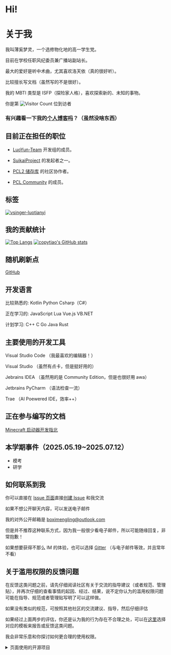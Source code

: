 # Hi!

# 关于我

我叫薄奚梦灵，一个选修物化地的高一学生党。

目前在学校任职风纪委员兼广播站副站长。

最大的爱好是听中术曲，尤其喜欢洛天依（真的很好听）。

比较擅长写文档（虽然写的不是很好）。

我的 MBTI 类型是 ISFP（探险家人格），喜欢探索新的、未知的事物。

你是第 ![Visitor Count](https://profile-counter.glitch.me/copytiao/count.svg) 位到访者

### 有兴趣看一下我的[个人博客吗](https://boximengling.luotianyi-0712.top)？（虽然没啥东西）


## 目前正在担任的职位

- [LuoYun-Team](https://github.com/LuoYun-Team/) 开发组的成员。

- [SuikaiProject](https://github.com/SuikaiProject) 的发起者之一。

- [PCL2 储存库](https://github.com/Hex-Dragon/PCL2/) 的社区协作者。

- [PCL Community](https://github.com/PCL-Community) 的成员。

## 标签

[![vsinger-luotianyi](https://img.shields.io/badge/Vsinger-%E6%B4%9B%E5%A4%A9%E4%BE%9D-blue.svg?style=for-the-badge)](https://space.bilibili.com/36081646)

## 我的贡献统计
[![Top Langs](https://github-readme-stats.vercel.app/api/top-langs/?username=copytiao)](https://github.com/anuraghazra/github-readme-stats)
[![copytiao's GitHub stats](https://github-readme-stats.vercel.app/api?username=copytiao)](https://github.com/anuraghazra/github-readme-stats)

## 随机刷新点

[GitHub](https://github.com/)



## 开发语言

比较熟悉的: Kotlin Python Csharp（C#）

正在学习的:  JavaScript Lua Vue.js VB.NET

计划学习: C++ C Go Java Rust

## 主要使用的开发工具

Visual Studio Code （我最喜欢的编辑器！）

Visual Studio （虽然有点卡，但是挺好用的）

Jebrains IDEA （虽然用的是 Community Edition，但是也很好用 awa）

Jetbrains PyCharm （语法检查一流）

Trae （AI Poewered IDE，效率++）

## 正在参与编写的文档

[Minecraft 启动器开发指北](https://github.com/LuoYun-Team/MinecraftLauncherWiki)

## 本学期事件（2025.05.19~2025.07.12）

- 模考
- 研学

## 如何联系到我

你可以直接在 [Issue 页面](https://github.com/copytiao/copytiao/issues)直接[创建 Issue]([https://github.com/copytiao/copytiao/issues/new](https://github.com/copytiao/copytiao/issues/new?assignees=copytiao&labels=Talk%2CWait+for+review&projects=&template=-talk--talk-with-me.md&title=%5BTalk%5D+)) 和我交流

如果不想公开聊天内容，可以发送电子邮件

我的对外公开邮箱是 boximengling@outlook.com

但是并不推荐这种联系方式，因为我一般很少看电子邮件，所以可能随缘回复，非常抱歉！

如果想要获得不那么 IM 的体验，也可以选择 [Gitter](https://matrix.to/#/@copytiao:gitter.im) （与电子邮件等效，并且常年不看）

## 关于滥用权限的反馈问题

在反馈这类问题之前，请先仔细阅读社区有关于交流的指导建议（或者规范、管理贴），并再次仔细的查看事情的起因、经过、结果，说不定你认为的滥用权限问题可能在指导、规范或者管理贴写明了可以这样做。

如果没有类似的规范，可按照其他社区的交流建议、指导，然后仔细评估

如果经过上面两步的评估，你还是认为我的行为存在不合理之处，可以在[这里](https://github.com/copytiao/copytiao/issues)选择对应的模板来报告或反馈这类问题。

我会非常乐意和你探讨如何更合理的使用权限。

<details>
<summary>页面使用的开源项目</summary>  

  [anuraghazra/github-readme-stats](https://github.com/anuraghazra/github-readme-stats/blob/master/docs/readme_cn.md)

</details>
